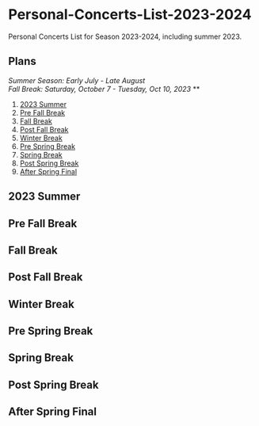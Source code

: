 # Personal-Concerts-List-2023-2024
Personal Concerts List for Season 2023-2024, including summer 2023.


## Plans
*Summer Season: Early July - Late August*  
*Fall Break: Saturday, October 7 - Tuesday, Oct 10, 2023*
**
1. [2023 Summer](#2023-Summer)
2. [Pre Fall Break](#Pre-Fall-Break)
3. [Fall Break](#Fall-Break)
4. [Post Fall Break](#Post-Fall-Break)
5. [Winter Break](#Winter-Break)
6. [Pre Spring Break](#Pre-Spring-Break)
7. [Spring Break](#Spring-Break)
8. [Post Spring Break](#Post-Spring-Break)
9. [After Spring Final](#After-Spring-Final)


## 2023 Summer

## Pre Fall Break

## Fall Break

## Post Fall Break

## Winter Break

## Pre Spring Break

## Spring Break

## Post Spring Break

## After Spring Final
